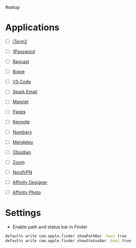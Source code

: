 #setup
# Applications

- [ ] [iTerm2](https://iterm2.com/index.html)
- [ ] [1Password](https://1password.com/)
- [ ] [Raycast](https://raycast.com/)
- [ ] [Brave](https://brave.com/)
- [ ] [VS Code](https://code.visualstudio.com/)
- [ ] [Spark Email](https://sparkmailapp.com/)
- [ ] [Magnet](https://magnet.crowdcafe.com/)
- [ ] [Pages](https://apps.apple.com/us/app/pages/id409201541?mt=12)
- [ ] [Keynote](https://apps.apple.com/us/app/keynote/id409183694?mt=12)
- [ ] [Numbers](https://apps.apple.com/us/app/numbers/id409183694?mt=12)
- [ ] [Mendeley](https://www.mendeley.com/reference-management/mendeley-desktop)
- [ ] [Obsidian](https://obsidian.md/)
- [ ] [Zoom](https://zoom.us/)
- [ ] [NordVPN](https://nordvpn.com/)
- [ ] [Affinity Designer](https://affinity.serif.com/en-us/designer/)
- [ ] [Affinity Photo](https://affinity.serif.com/en-us/photo/)


# Settings
- Enable path and status bar in Finder
```bash
defaults write com.apple.finder showPathBar -bool true
defaults write com.apple.finder showStatusBar -bool true
```

